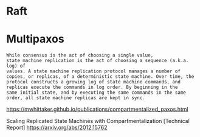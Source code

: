 
# Raft


# Multipaxos


```
While consensus is the act of choosing a single value, 
state machine replication is the act of choosing a sequence (a.k.a. log) of
values. A state machine replication protocol manages a number of
copies, or replicas, of a deterministic state machine. Over time, the
protocol constructs a growing log of state machine commands, and
replicas execute the commands in log order. By beginning in the
same initial state, and by executing the same commands in the same
order, all state machine replicas are kept in sync. 
```

https://mwhittaker.github.io/publications/compartmentalized_paxos.html

Scaling Replicated State Machines with Compartmentalization [Technical Report]
https://arxiv.org/abs/2012.15762
